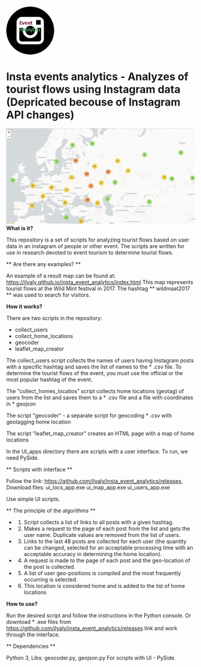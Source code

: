 ![](/ui_apps/insta.jpg)
# Insta events analytics - Analyzes of tourist flows using Instagram data (Depricated becouse of Instagram API changes)
![](/docs/clust_map.jpg)
**What is it?**

This repository is a set of scripts for analyzing tourist flows based on user data in an instagram of people or other event.
The scripts are written for use in research devoted to event tourism to determine tourist flows.

** Are there any examples? **

An example of a result map can be found at: https://ilyaly.github.io/insta_event_analytics/index.html
This map represents tourist flows at the Wild Mint festival in 2017. The hashtag ** wildmaat2017 ** was used to search for visitors.

**How ​​it works?**

There are two scripts in the repository:
- collect_users
- collect_home_locations
- geocoder
- leaflet_map_creator

The collect_users script collects the names of users having Instagram posts with a specific hashtag and saves the list of names to the * .csv file.
To determine the tourist flows of the event, you must use the official or the most popular hashtag of the event.

The "collect_homes_locatios" script collects home locations (geotag) of users from the list and saves them to a * .csv file and a file with coordinates in * geojson

The script "geocoder" - a separate script for geocoding * .csv with geotagging home location

The script "leaflet_map_creator" creates an HTML page with a map of home locations

In the UI_apps directory there are scripts with a user interface. To run, we need PySide.

** Scripts with interface **

Follow the link: https://github.com/ilyaly/insta_event_analytics/releases,
Download files:
ui_locs_app.exe
ui_map_app.exe
ui_users_app.exe

Use simple UI scripts.


** The principle of the algorithms **

- 1. Script collects a list of links to all posts with a given hashtag.
- 2. Makes a request to the page of each post from the list and gets the user name. Duplicate values ​​are removed from the list of users.
- 3. Links to the last 48 posts are collected for each user (the quantity can be changed, selected for an acceptable processing time with an acceptable accuracy in determining the home location).
- 4. A request is made to the page of each post and the geo-location of the post is collected.
- 5. A list of user geo-positions is compiled and the most frequently occurring is selected.
- 6. This location is considered home and is added to the list of home locations

**How ​​to use?**

Run the desired script and follow the instructions in the Python console.
Or download * .exe files from https://github.com/ilyaly/insta_event_analytics/releases link and work through the interface.


** Dependencies **

Python 3,
Libs: geocoder.py, geojson.py
For scripts with UI - PySide.
